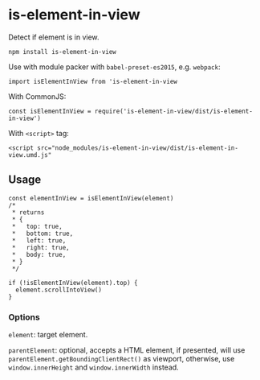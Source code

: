# is-element-in-view
Detect if element is in view.

```
npm install is-element-in-view
```

Use with module packer with `babel-preset-es2015`, e.g. `webpack`:

```
import isElementInView from 'is-element-in-view
```

With CommonJS:

```
const isElementInView = require('is-element-in-view/dist/is-element-in-view')
```

With `<script>` tag:

```
<script src="node_modules/is-element-in-view/dist/is-element-in-view.umd.js"
```

## Usage

```
const elementInView = isElementInView(element)
/*
 * returns
 * {
 *   top: true,
 *   bottom: true,
 *   left: true,
 *   right: true,
 *   body: true,
 * }
 */
```

```
if (!isElementInView(element).top) {
  element.scrollIntoView()
}
```

### Options

`element`: target element.

`parentElement`: optional, accepts a HTML element, if presented, will use `parentElement.getBoundingClientRect()` as viewport, otherwise, use `window.innerHeight` and `window.innerWidth` instead.
